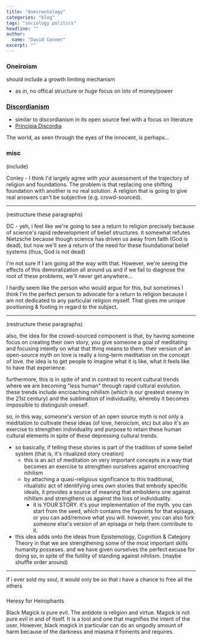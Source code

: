 ```yaml
---
title: "Oneirontology"
categories: "blog"
tags: "sociology politics"
headline: ""
author:
  name: "David Conner"
excerpt: ""
---
```


### Oneiroism

should include a growth limiting mechanism
- as in, no offical structure or *huge* focus on lots of money/power

### [Discordianism](https://en.wikipedia.org/wiki/Discordianism)

- similar to discordianism in its open source feel with a focus on literature
- [Principia Discordia](https://en.wikipedia.org/wiki/Principia_Discordia)

The world, as seen through the eyes of the innocent, is
perhaps...


### misc

(include)

Conley - I think I'd largely agree with your assessment of the
trajectory of religion and foundations. The problem is that replacing
one shifting foundation with another is no real solution. A religion
that is going to give real answers can't be subjective
(e.g. crowd-sourced).

------

(restructure these paragraphs)

DC - yeh, i feel like we're going to see a return to religion precisely
because of science's rapid redevelopment of belief structures. it
somewhat refutes Nietzsche because though science has driven us away
from faith (God is dead), but now we'll see a return of the need for
these foundational belief systems (thus, God is not dead)

I'm not sure if I am going all the way with that. However, we're
seeing the effects of this demoralization all around us and if we fail
to diagnose the root of these problems, we'll never get anywhere...

I hardly seem like the person who would argue for this, but sometimes
I think I'm the perfect person to advocate for a return to religion
because I am not dedicated to any particular religion myself. That
gives me unique positioning & footing in regard to the subject.

-------

(restructure these paragraphs)

also, the idea for the crowd-sourced component is that, by having
someone focus on creating their own story, you give someone a goal of
meditating and focusing intently on what that thing means to
them. their version of an open-source myth on love is really a
long-term meditation on the concept of love. the idea is to get people
to imagine what it is like, what it feels like to have that
experience.

furthermore, this is in spite of and in contrast to recent cultural
trends where we are becoming "less human" through rapid cultural
evolution. these trends include encroaching nihilism (which is our
greatest enemy in the 21st century) and the sublimation of
individuality, whereby it becomes impossible to distinguish oneself.

so, in this way, someone's version of an open source myth is not only
a meditation to cultivate these ideas (of love, heroicism, etc) but
also it's an exercise to strengthen individuality and purpose to
retain these human cultural elements in spite of these depressing
cultural trends.

- so basically, if telling these stories is part of the tradition of
  some belief system (that is, it's ritualized story creation)
  - this is an act of meditation on very important concepts in a way
    that becomes an exercise to strengthen ourselves against
    encroaching nihilism
  - by attaching a quasi-religious significance to this traditional,
    ritualistic act of identifying ones own stories that embody
    specific ideals, it provides a source of meaning that emboldens
    one against nihilism and strengthens us against the loss of
    individuality.
    - it is YOUR STORY. it's your implementation of the myth. you can
      start from the seed, which contains the fixpoints for that
      episaga, or you can add/remove what you will. however, you can
      also fork someone else's version of an episaga or help them
      contribute to it.
- this idea adds onto the ideas from Epistemology, Cognition &
  Category Theory in that we are strengthening some of the most
  important skills humanity posseses. and we have given ourselves the
  perfect excuse for doing so, in spite of the futility of standing
  against nihilism. (maybe shuffle order around)

-------

if i ever sold my soul, it would only be so that i have a chance to
free all the others


###

Heresy for Heirophants



Black Magick is pure evil. The antidote is religion and virtue. Magick
is not pure evil in and of itself. It is a tool and one that magnifies
the intent of the user. However, black magick in particular can do an
ungodly amount of harm because of the darkness and miasma it foments
and requires.
